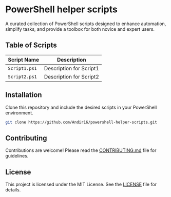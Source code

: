 # PowerShell helper scripts
A curated collection of PowerShell scripts designed to enhance automation, simplify tasks, and provide a toolbox for both novice and expert users.

## Table of Scripts

| Script Name        | Description           |
|--------------------|-----------------------|
| `Script1.ps1`      | Description for Script1 |
| `Script2.ps1`      | Description for Script2 |


## Installation

Clone this repository and include the desired scripts in your PowerShell environment.

```bash
git clone https://github.com/Andir16/powershell-helper-scripts.git
```

## Contributing
Contributions are welcome! Please read the [CONTRIBUTING.md](./CONTRIBUTING.md) file for guidelines.

## License
This project is licensed under the MIT License. See the [LICENSE](./LICENSE) file for details.

